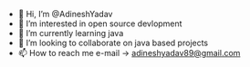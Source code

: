 - 👋 Hi, I’m @AdineshYadav
- 👀 I’m interested in open source devlopment
- 🌱 I’m currently learning java
- 💞️ I’m looking to collaborate on java based projects
- 📫 How to reach me e-mail -> adineshyadav89@gmail.com

<!---
AdineshYadav/AdineshYadav is a ✨ special ✨ repository because its `README.md` (this file) appears on your GitHub profile.
You can click the Preview link to take a look at your changes.
--->
